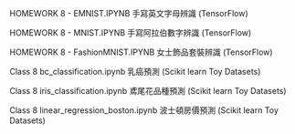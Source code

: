 HOMEWORK 8 - EMNIST.IPYNB 手寫英文字母辨識 (TensorFlow)

HOMEWORK 8 - MNIST.IPYNB  手寫阿拉伯數字辨識 (TensorFlow)

HOMEWORK 8 - FashionMNIST.IPYNB  女士飾品套裝辨識 (TensorFlow)

Class 8 bc_classification.ipynb 乳癌預測 (Scikit learn Toy Datasets)

Class 8 iris_classification.ipynb 鳶尾花品種預測 (Scikit learn Toy Datasets)

Class 8 linear_regression_boston.ipynb 波士頓房價預測 (Scikit learn Toy Datasets)
